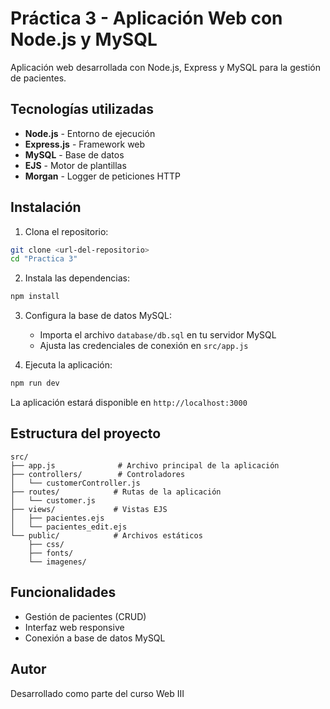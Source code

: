 # Práctica 3 - Aplicación Web con Node.js y MySQL

Aplicación web desarrollada con Node.js, Express y MySQL para la gestión de pacientes.

## Tecnologías utilizadas

- **Node.js** - Entorno de ejecución
- **Express.js** - Framework web
- **MySQL** - Base de datos
- **EJS** - Motor de plantillas
- **Morgan** - Logger de peticiones HTTP

## Instalación

1. Clona el repositorio:
```bash
git clone <url-del-repositorio>
cd "Practica 3"
```

2. Instala las dependencias:
```bash
npm install
```

3. Configura la base de datos MySQL:
   - Importa el archivo `database/db.sql` en tu servidor MySQL
   - Ajusta las credenciales de conexión en `src/app.js`

4. Ejecuta la aplicación:
```bash
npm run dev
```

La aplicación estará disponible en `http://localhost:3000`

## Estructura del proyecto

```
src/
├── app.js              # Archivo principal de la aplicación
├── controllers/        # Controladores
│   └── customerController.js
├── routes/            # Rutas de la aplicación
│   └── customer.js
├── views/             # Vistas EJS
│   ├── pacientes.ejs
│   └── pacientes_edit.ejs
└── public/            # Archivos estáticos
    ├── css/
    ├── fonts/
    └── imagenes/
```

## Funcionalidades

- Gestión de pacientes (CRUD)
- Interfaz web responsive
- Conexión a base de datos MySQL

## Autor

Desarrollado como parte del curso Web III
